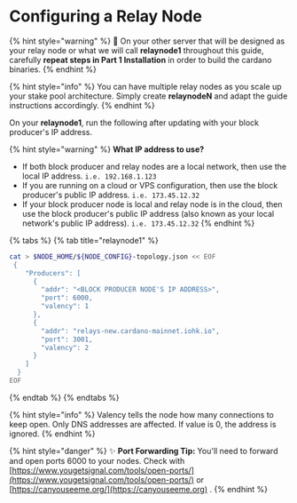 # Configuring a Relay Node

{% hint style="warning" %}
:construction: On your other server that will be designed as your relay node or what we will call **relaynode1** throughout this guide, carefully **repeat steps in Part 1  Installation** in order to build the cardano binaries.
{% endhint %}

{% hint style="info" %}
You can have multiple relay nodes as you scale up your stake pool architecture. Simply create **relaynodeN** and adapt the guide instructions accordingly.
{% endhint %}

On your **relaynode1**, run the following after updating with your block producer's IP address.

{% hint style="warning" %}
**What IP address to use?**

* If both block producer and relay nodes are a local network, then use the local IP address. `i.e. 192.168.1.123`
* If you are running on a cloud or VPS configuration, then use the block producer's public IP address. `i.e. 173.45.12.32`
* If your block producer node is local and relay node is in the cloud, then use the block producer's public IP address (also known as your local network's public IP address). `i.e. 173.45.12.32`
{% endhint %}

{% tabs %}
{% tab title="relaynode1" %}
```bash
cat > $NODE_HOME/${NODE_CONFIG}-topology.json << EOF 
 {
    "Producers": [
      {
        "addr": "<BLOCK PRODUCER NODE'S IP ADDRESS>",
        "port": 6000,
        "valency": 1
      },
      {
        "addr": "relays-new.cardano-mainnet.iohk.io",
        "port": 3001,
        "valency": 2
      }
    ]
  }
EOF
```
{% endtab %}
{% endtabs %}

{% hint style="info" %}
Valency tells the node how many connections to keep open. Only DNS addresses are affected. If value is 0, the address is ignored.
{% endhint %}

{% hint style="danger" %}
:sparkles: **Port Forwarding Tip:** You'll need to forward and open ports 6000 to your nodes. Check with [https://www.yougetsignal.com/tools/open-ports/](https://www.yougetsignal.com/tools/open-ports/) or [https://canyouseeme.org/](https://canyouseeme.org) .
{% endhint %}

